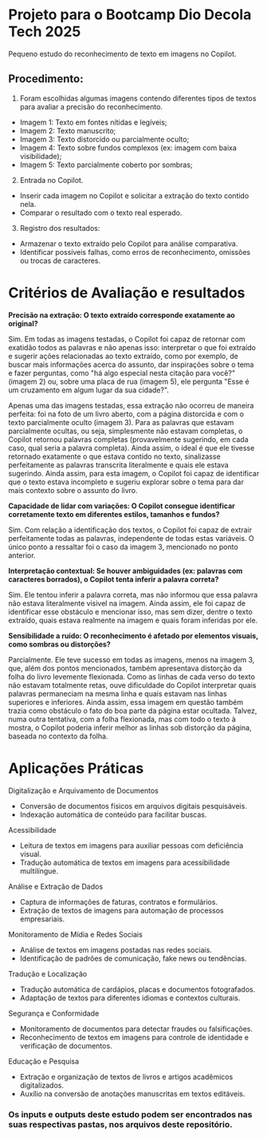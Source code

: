 # Projeto para o Bootcamp Dio Decola Tech 2025
Pequeno estudo do reconhecimento de texto em imagens no Copilot.

## Procedimento:
1. Foram escolhidas algumas imagens contendo diferentes tipos de textos para avaliar a precisão do reconhecimento. 

- Imagem 1: Texto em fontes nítidas e legíveis;
- Imagem 2: Texto manuscrito;
- Imagem 3: Texto distorcido ou parcialmente oculto;
- Imagem 4: Texto sobre fundos complexos (ex: imagem com baixa visibilidade);
- Imagem 5: Texto parcialmente coberto por sombras;

2. Entrada no Copilot.

- Inserir cada imagem no Copilot e solicitar a extração do texto contido nela.
- Comparar o resultado com o texto real esperado.

3. Registro dos resultados:

- Armazenar o texto extraído pelo Copilot para análise comparativa.
- Identificar possíveis falhas, como erros de reconhecimento, omissões ou trocas de caracteres.

# Critérios de Avaliação e resultados

**Precisão na extração: O texto extraído corresponde exatamente ao original?**

Sim. Em todas as imagens testadas, o Copilot foi capaz de retornar com exatidão todos as palavras e não apenas isso: interpretar o que foi extraído e sugerir ações relacionadas ao texto extraído, como por exemplo, de buscar mais informações acerca do assunto, dar inspirações sobre o tema e fazer perguntas, como "há algo especial nesta citação para você?" (imagem 2) ou, sobre uma placa de rua (imagem 5), ele pergunta "Esse é um cruzamento em algum lugar da sua cidade?".

Apenas uma das imagens testadas, essa extração não ocorreu de maneira perfeita: foi na foto de um livro aberto, com a página distorcida e com o texto parcialmente oculto (imagem 3). Para as palavras que estavam parcialmente ocultas, ou seja, simplesmente não estavam completas, o Copilot retornou palavras completas (provavelmente sugerindo, em cada caso, qual seria a palavra completa). Ainda assim, o ideal é que ele tivesse retornado exatamente o que estava contido no texto, sinalizasse perfeitamente as palavras transcrita literalmente e quais ele estava sugerindo. Ainda assim, para esta imagem, o Copilot foi capaz de identificar que o texto estava incompleto e sugeriu explorar sobre o tema para dar mais contexto sobre o assunto do livro.  

**Capacidade de lidar com variações: O Copilot consegue identificar corretamente texto em diferentes estilos, tamanhos e fundos?**

Sim. Com relação a identificação dos textos, o Copilot foi capaz de extrair perfeitamente todas as palavras, independente de todas estas variáveis. O único ponto a ressaltar foi o caso da imagem 3, mencionado no ponto anterior.

**Interpretação contextual: Se houver ambiguidades (ex: palavras com caracteres borrados), o Copilot tenta inferir a palavra correta?**

Sim. Ele tentou inferir a palavra correta, mas não informou que essa palavra não estava literalmente visivel na imagem. Ainda assim, ele foi capaz de identificar esse obstáculo e mencionar isso, mas sem dizer, dentre o texto extraído, quais estava realmente na imagem e quais foram inferidas por ele.

**Sensibilidade a ruído: O reconhecimento é afetado por elementos visuais, como sombras ou distorções?**

Parcialmente. Ele teve sucesso em todas as imagens, menos na imagem 3, que, além dos pontos mencionados, também apresentava distorção da folha do livro levemente flexionada. Como as linhas de cada verso do texto não estavam totalmente retas, ouve dificuldade do Copilot interpretar quais palavras permaneciam na mesma linha e quais estavam nas linhas superiores e inferiores. Ainda assim, essa imagem em questão também trazia como obstáculo o fato do boa parte da página estar ocultada. Talvez, numa outra tentativa, com a folha flexionada, mas com todo o texto à mostra, o Copilot poderia inferir melhor as linhas sob distorção da página, baseada no contexto da folha.

# Aplicações Práticas

Digitalização e Arquivamento de Documentos
- Conversão de documentos físicos em arquivos digitais pesquisáveis.
- Indexação automática de conteúdo para facilitar buscas.

Acessibilidade
- Leitura de textos em imagens para auxiliar pessoas com deficiência visual.
- Tradução automática de textos em imagens para acessibilidade multilíngue.

Análise e Extração de Dados
- Captura de informações de faturas, contratos e formulários.
- Extração de textos de imagens para automação de processos empresariais.

Monitoramento de Mídia e Redes Sociais
- Análise de textos em imagens postadas nas redes sociais.
- Identificação de padrões de comunicação, fake news ou tendências.

Tradução e Localização
- Tradução automática de cardápios, placas e documentos fotografados.
- Adaptação de textos para diferentes idiomas e contextos culturais.

Segurança e Conformidade
- Monitoramento de documentos para detectar fraudes ou falsificações.
- Reconhecimento de textos em imagens para controle de identidade e verificação de documentos.

Educação e Pesquisa
- Extração e organização de textos de livros e artigos acadêmicos digitalizados.
- Auxílio na conversão de anotações manuscritas em textos editáveis.

### Os inputs e outputs deste estudo podem ser encontrados nas suas respectivas pastas, nos arquivos deste repositório. 
